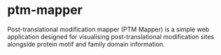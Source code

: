 # ptm-mapper

Post-translational modification mapper (PTM Mapper) is a simple web application designed for visualising post-translational modification sites alongside protein motif and family domain information.
